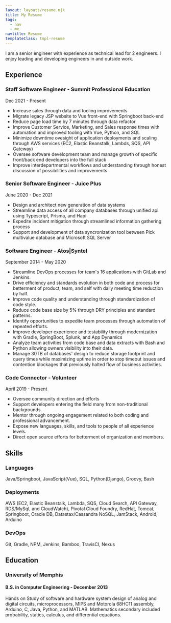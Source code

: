 ```yaml
---
layout: layouts/resume.njk
title: My Resume
tags:
  - nav
  - me
navtitle: Resume
templateClass: tmpl-resume
---
```


I am a senior engineer with experience as technical lead for 2 engineers. I enjoy leading and developing engineers in and outside work.

##  Experience

### Staff Software Engineer - Summit Professional Education
Dec 2021 - Present

+ Increase sales through data and tooling improvements
+ Migrate legacy JSP website to Vue front-end with Springboot back-end
+ Reduce page load time by 7 minutes through data refactor
+ Improve Customer Service, Marketing, and Sales response times with automation and improved tooling with Vue, Python, and SQL
+ Minimize downtime ovesight of application deployments and scaling through AWS services (EC2, Elastic Beanstalk, Lambds, SQS, API Gateway)
+ Oversee software development team and manage growth of specific front/back end developers into the full stack
+ Improve interdepartmental workflows and understanding through honest discussion of possibilities and improvements

### Senior Software Engineer - Juice Plus
June 2020 - Dec 2021

+ Design and architect new generation of data systems
+ Streamline data access of all company databases through unified api using Typescript, Prisma, and Hapi
+ Expedite incident mitigation through streamlined information gathering process
+ Support and development of data syncronization tool between Pick multivalue database and Microsoft SQL Server

### Software Engineer - Atos|Syntel
September 2014 - May 2020

+ Streamline DevOps processes for team's 16 applications with GitLab and Jenkins.
+ Drive efficiency and standards evolution in both code and process for betterment of product, team, and self with daily meeting time reduction by half.
+ Improve code quality and understanding through standardization of code style.
+ Reduce code base size by 5% through DRY principles and standard patterns.
+ Identify opportunities to expedite team processes through automation of repeated efforts.
+ Improve developer experience and testability through modernization with Gradle, SpringBoot, Splunk, and App Dynamics
+ Analyze team activities from code base and data extracts with Bash and Python allowing owners visibility into their data.
+ Manage 30TB of databases' design to reduce storage footprint and query times while maximizing uptime in order to stop timeout issues and contention blockages that previously halted flow of business activities.

### Code Connector - Volunteer
April 2019 - Present
+ Oversee community direction and efforts
+ Support developers entering the field many from non-traditional backgrounds.
+ Mentor through ongoing engagement related to both coding and professional advancement.
+ Expose new languages, skills, and tools to people of all experience levels.
+ Direct open source efforts for betterment of organization and members.

## Skills
### Languages
Java/Springboot, JavaScript(Vue), SQL, Python(Django), Groovy, Bash

### Deployments
AWS (EC2, Elastic Beanstalk, Lambda, SQS, Cloud Search, API Gateway, RDS/MySql, and CloudWatch),  Pivotal Cloud Foundry, RedHat, Tomcat, Springboot, Oracle DB, Datastax/Cassandra NoSQL, JamStack, Android, Arduino

### DevOps
Git, Gradle, NPM, Jenkins, Bamboo, TravisCI, Nexus


## Education
### University of Memphis
#### B.S. in Computer Engineering - December 2013

Hands on Study of software and hardware system design of analog and digital circuits, microprocessors, MIPS and Motorola 68HC11 assembly, Arduino, C, Java, Python, and MATLAB. Mathematics secondary included probability, statics, calculus, and differential equations.
